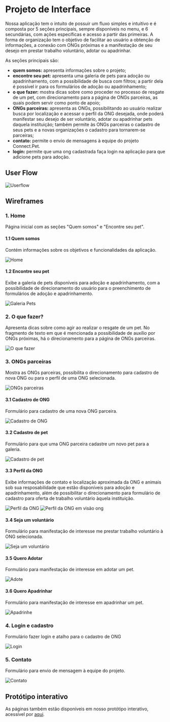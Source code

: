 
# Projeto de Interface

Nossa aplicação tem o intuito de possuir um fluxo simples e intuitivo e é composta por 5 seções principais, sempre disponíveis no menu, e 6 secundárias, com ações específicas e acesso a partir das primeiras. A forma de organização tem o objetivo de facilitar ao usuário a obtenção de informações, a conexão com ONGs próximas e a manifestação de seu desejo em prestar trabalho voluntário, adotar ou apadrinhar.

As seções principais são:

- **quem somos:** apresenta informações sobre o projeto;
- **encontre seu pet:** apresenta uma galeria de pets para adoção ou apadrinhamento, com a possibilidade de busca com filtros; a partir dela é possível ir para os formulários de adoção ou apadrinhamento;
- **o que fazer:** mostra dicas sobre como proceder no processo de resgate de um pet, com direcionamento para a página de ONGs parceiras, as quais podem servir como ponto de apoio;
- **ONGs parceiras:** apresenta as ONGs, possibilitando ao usuário realizar busca por localização e acessar o perfil da ONG desejada, onde poderá manifestar seu desejo de ser voluntário, adotar ou apadrinhar pets daquela instituição; também permite às ONGs parceiras o cadastro de seus pets e a novas organizações o cadastro para tornarem-se parceiras;
- **contato:** permite o envio de mensagens à equipe do projeto Connect.Pet.
- **login:** permite que uma ong cadastrada faça login na aplicação para que adicione pets para adoção.

## User Flow

![Userflow](img/userflow-connectpet.png) 

## Wireframes

### 1. Home
Página inicial com as seções "Quem somos" e "Encontre seu pet".

#### 1.1 Quem somos
Contém informações sobre os objetivos e funcionalidades da aplicação.

![Home](img/quemsomos.png)

#### 1.2 Encontre seu pet
Exibe a galeria de pets disponíveis para adoção e apadrinhamento, com a possibilidade de direcionamento do usuário para o preenchimento de formulários de adoção e apadrinhamento.

![Galeria Pets](img/encontre-seu-pet.png)

### 2. O que fazer?
Apresenta dicas sobre como agir ao realizar o resgate de um pet. No fragmento de texto em que é mencionada a possibilidade de auxílio por ONGs próximas, há o direcionamento para a página de ONGs parceiras.

![O que fazer](img/o-que-fazer.png)

### 3. ONGs parceiras
Mostra as ONGs parceiras, possibilita o direcionamento para cadastro de nova ONG ou para o perfil de uma ONG selecionada.

![ONGs parceiras](img/ongs-parceiras.png)

#### 3.1 Cadastro de ONG
Formulário para cadastro de uma nova ONG parceira.

![Cadastro de ONG](img/cadastro-ong.png)

#### 3.2 Cadastro de pet
Formulário para que uma ONG parceira cadastre um novo pet para a galeria.

![Cadastro de pet](img/cadastro-pet.png)

#### 3.3 Perfil da ONG
Exibe informações de contato e localização aproximada da ONG e animais sob sua resposabilidade que estão disponíveis para adoção e apadrinhamento, além de possibilitar o direcionamento para formulário de cadastro para oferta de trabalho voluntário àquela instituição.

![Perfil da ONG](img/visao-da-ong.png)
![Perfil da ONG em visão ong](img/visao-ong.png)

#### 3.4 Seja um voluntário
Formulário para manifestação de interesse me prestar trabalho voluntário à ONG selecionada.

![Seja um voluntário](img/cadastro-voluntario.png)

#### 3.5 Quero Adotar
Formulário para manifestação de interesse em adotar um pet.

![Adote](img/quero-adotar.png)

#### 3.6 Quero Apadrinhar
Formulário para manifestação de interesse em apadrinhar um pet.

![Apadrinhe](img/quero-apadrinhar.png)

### 4. Login e cadastro
Formulário fazer login e atalho para o cadastro de ONG

![Login](img/cadastro-e-login.png)

### 5. Contato
Formulário para envio de mensagem à equipe do projeto.

![Contato](img/entre-em-contato.png)

## Protótipo interativo

As páginas também estão disponíveis em nosso protótipo interativo, acessível por [aqui](https://www.canva.com/design/DAE-bKxwjfI/WfIs36uUlx73hWbOs6DyFA/view?utm_content=DAE-bKxwjfI&utm_campaign=designshare&utm_medium=link&utm_source=homepage_design_menu).

